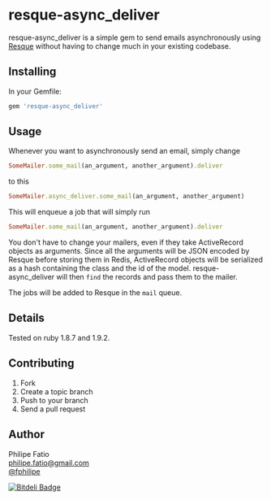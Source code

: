 # resque-async\_deliver

resque-async\_deliver is a simple gem to send emails asynchronously
using [Resque](https://github.com/defunkt/resque) without having to
change much in your existing codebase.

## Installing

In your Gemfile:

```ruby
gem 'resque-async_deliver'
```

## Usage

Whenever you want to asynchronously send an email, simply change

```ruby
SomeMailer.some_mail(an_argument, another_argument).deliver
```

to this

```ruby
SomeMailer.async_deliver.some_mail(an_argument, another_argument)
```

This will enqueue a job that will simply run

```ruby
SomeMailer.some_mail(an_argument, another_argument).deliver
```

You don't have to change your mailers, even if they take ActiveRecord
objects as arguments. Since all the arguments will be JSON encoded
by Resque before storing them in Redis, ActiveRecord objects will be
serialized as a hash containing the class and the id of the model.
resque-async\_deliver will then `find` the records and pass them to the
mailer.

The jobs will be added to Resque in the `mail` queue.

## Details

Tested on ruby 1.8.7 and 1.9.2.

## Contributing

1. Fork
2. Create a topic branch
3. Push to your branch
4. Send a pull request

## Author

Philipe Fatio  
<philipe.fatio@gmail.com>  
[@fphilipe](http://twitter.com/fphilipe)


[![Bitdeli Badge](https://d2weczhvl823v0.cloudfront.net/fphilipe/resque-async_deliver/trend.png)](https://bitdeli.com/free "Bitdeli Badge")

